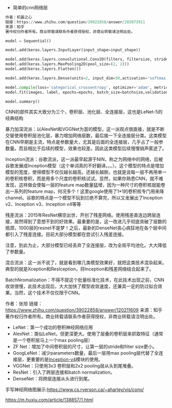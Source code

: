  

- 简单的cnn网络层

~~~ python
作者：机器之心
链接：https://www.zhihu.com/question/39022858/answer/203073911
来源：知乎
著作权归作者所有。商业转载请联系作者获得授权，非商业转载请注明出处。

model = Sequential()

model.add(keras.layers.InputLayer(input_shape=input_shape))

model.add(keras.layers.convolutional.Conv2D(filters, filtersize, strides=(1, 1), padding='valid', data_format="channels_last", activation='relu'))
model.add(keras.layers.MaxPooling2D(pool_size=(2, 2)))
model.add(keras.layers.Flatten())

model.add(keras.layers.Dense(units=2, input_dim=50,activation='softmax'))

model.compile(loss='categorical_crossentropy', optimizer='adam', metrics=['accuracy'])
model.fit(images, label, epochs=epochs, batch_size=batchsize,validation_split=0.3)

model.summary()

~~~

CNN的部件其实大致分为三个，卷积层、池化层、全连接层，这也是LeNet-5的经典结构



暴力加深流派：以AlexNet和VGGNet为首的模型，这一派观点很直接，就是不断交替使用卷积层池化层，暴力增加网络层数，最后接一下全连接层分类。这类模型在CNN早期是主流，特点是参数量大，尤其是后面的全连接层，几乎占了一般参数量。而且相比于后续的模型，效果也较差。因此这类模型后续慢慢销声匿迹了。

Inception流派：谷歌流派，这一派最早起源于NIN，称之为网络中的网络，后被谷歌发展成Inception模型（这个单词真的不好翻译。。。）。这个模型的特点是增加模型的宽度，使得模型不仅仅越长越高，还越长越胖。也就是说每一层不再用单一的卷积核卷积，而是用多个尺度的卷积核试试。显然，如果你熟悉CNN，就不难发现，这样做会使每一层的feature map数量猛增，因为一种尺寸的卷积核就能卷出一系列的feature map，何况多个！这里google使用了1*1的卷积核专门用来降channel。谷歌的特点是一个模型不玩到烂绝不算完，所以又发展出了Inception v2、Inception v3、Inception v4等等

残差流派：2015年ResNet横空出世，开创了残差网络。使用残差直连边跨层连接，居然得到了意想不到的好效果。最重要的是，这一改进几乎彻底突破了层数的瓶颈，1000层的resnet不是梦！之后，最新的DenseNet丧心病狂地在各个层中间都引入了残差连接。目前大部分模型都在尝试引入残差连接。

注意，到此为止，大部分模型已经丢弃了全连接层，改为全局平均池化。大大降低了参数量。

混合流派：这一派不说了，就是看到哪几类模型效果好，就把这类技术混杂起来。典型的就是Xception和ResIception，将Inception和残差网络结合起来了。

BatchNromalization：不得不提这个批量标准化技术，在此技术出现之前，CNN收敛很慢，此技术出现后，大大加快了模型收敛速度，还兼具一定的防过拟合效果。当然，这个技术不仅仅限于CNN。

作者：张旭
链接：https://www.zhihu.com/question/39022858/answer/120211609
来源：知乎
著作权归作者所有。商业转载请联系作者获得授权，非商业转载请注明出处。



- LeNet：第一个成功的卷积神经网络应用
- AlexNet：类似LeNet，但更深更大。使用了层叠的卷积层来抓取特征（通常是一个卷积层马上一个max pooling层）
- ZF Net：增加了中间卷积层的尺寸，让第一层的stride和filter size更小。
- GoogLeNet：减少parameters数量，最后一层用max pooling层代替了全连接层，更重要的是[Inception-v4](https://link.zhihu.com/?target=https%3A//arxiv.org/abs/1602.07261)模块的使用。
- VGGNet：只使用3x3 卷积层和2x2 pooling层从头到尾堆叠。
- ResNet：引入了跨层连接和batch normalization。
- DenseNet：将跨层连接从头进行到尾。

手写神经网络图展示:https://www.cs.ryerson.ca/~aharley/vis/conv/

https://m.huxiu.com/article/138857/1.html
